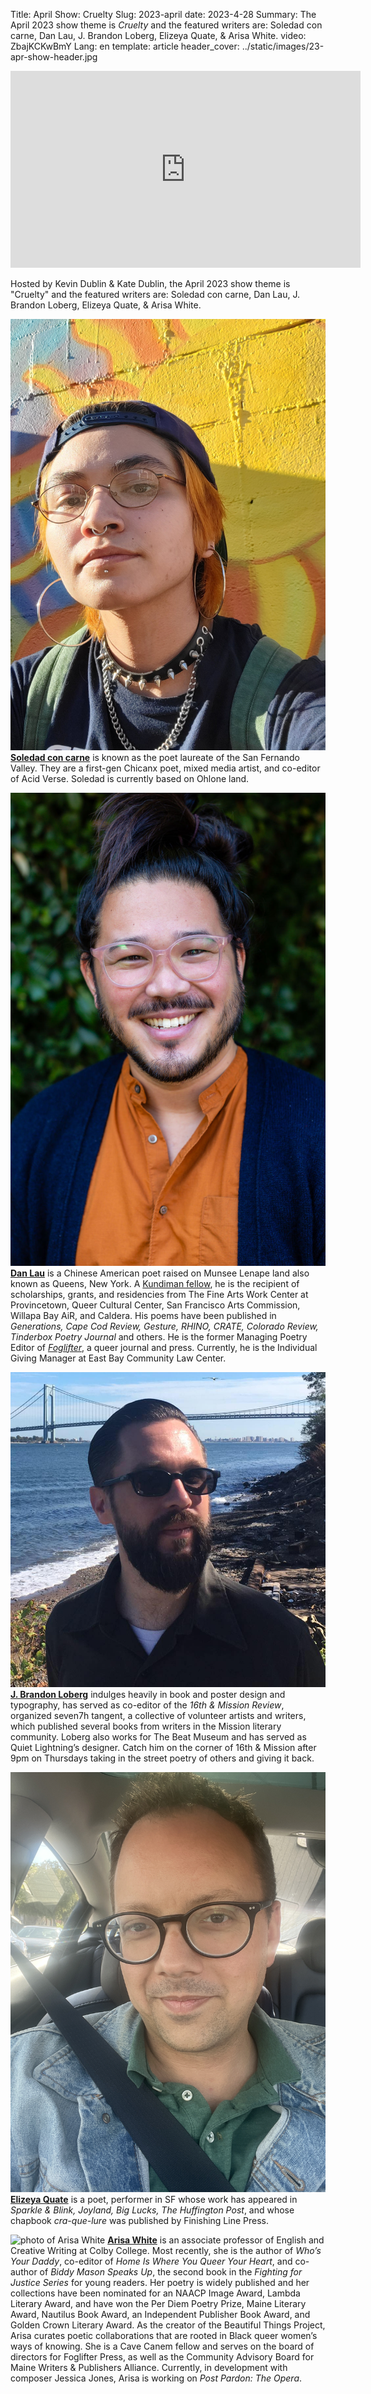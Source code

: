Title: April Show: Cruelty
Slug: 2023-april
date: 2023-4-28
Summary: The April 2023 show theme is *Cruelty* and the featured writers are: Soledad con carne, Dan Lau, J﻿. Brandon Loberg, Elizeya Quate, & Arisa White.
video: ZbajKCKwBmY
Lang: en
template: article
header_cover: ../static/images/23-apr-show-header.jpg

<center><iframe width="560" height="315" src="https://www.youtube.com/embed/p6LBmsrCkl8" title="YouTube video player" frameborder="0" allow="accelerometer; autoplay; clipboard-write; encrypted-media; gyroscope; picture-in-picture; web-share" allowfullscreen></iframe></center>

Hosted by Kevin Dublin & Kate Dublin, the April 2023 show theme is "Cruelty" and the featured writers are: Soledad con carne, Dan Lau, J﻿. Brandon Loberg, Elizeya Quate, & Arisa White.

![photo of Soledad con carne](../static/images/soledad-con-carne.jpg)
[**Soledad con carne**](https://www.instagram.com/soledadconcarne/) is known as the poet laureate of the San Fernando Valley. They are a first-gen Chicanx poet, mixed media artist, and co-editor of Acid Verse. Soledad is currently based on Ohlone land.

![photo of Dan Lau](../static/images/dan-lau.jpg)
[**Dan Lau**](https://danplau.me/) is a Chinese American poet raised on Munsee Lenape land also known as Queens, New York. A [Kundiman fellow](https://www.kundiman.org/), he is the recipient of scholarships, grants, and residencies from The Fine Arts Work Center at Provincetown, Queer Cultural Center, San Francisco Arts Commission, Willapa Bay AiR, and Caldera. His poems have been published in *Generations, Cape Cod Review, Gesture, RHINO, CRATE, Colorado Review, Tinderbox Poetry Journal* and others. He is the former Managing Poetry Editor of [*Foglifter*](https://foglifterjournal.com/about-foglifter/), a queer journal and press. Currently, he is the Individual Giving Manager at East Bay Community Law Center.

![photo of Brandon Loberg](../static/images/brandon-loberg.jpg)
[**J. Brandon Loberg**](https://sf.funcheap.com/16th-mission-open-mic-w-out-a-mic-90/) indulges heavily in book and poster design and typography, has served as co-editor of the *16th & Mission Review*, organized seven7h tangent, a collective of volunteer artists and writers, which published several books from writers in the Mission literary community. Loberg also works for The Beat Museum and has served as Quiet Lightning’s designer. Catch him on the corner of 16th & Mission after 9pm on Thursdays taking in the street poetry of others and giving it back.

![photo of Elizeya Quate](../static/images/elizeya-quate.jpg)
[**Elizeya Quate**](http://www.elizeyaquate.com/) is a poet, performer in SF whose work has appeared in *Sparkle & Blink, Joyland, Big Lucks, The Huffington Post*, and whose chapbook *cra-que-lure* was published by Finishing Line Press.

![photo of Arisa White](../static/images/arisa-white.jpg)
[**Arisa White**](https://arisawhite.com/) is an associate professor of English and Creative Writing at Colby College. Most recently, she is the author of *Who’s Your Daddy*, co-editor of *Home Is Where You Queer Your Heart*, and co-author of *Biddy Mason Speaks Up*, the second book in the *Fighting for Justice Series* for young readers. Her poetry is widely published and her collections have been nominated for an NAACP Image Award, Lambda Literary Award, and have won the Per Diem Poetry Prize, Maine Literary Award, Nautilus Book Award, an Independent Publisher Book Award, and Golden Crown Literary Award.  As the creator of the Beautiful Things Project, Arisa curates poetic collaborations that are rooted in Black queer women’s ways of knowing. She is a Cave Canem fellow and serves on the board of directors for Foglifter Press, as well as the Community Advisory Board for Maine Writers & Publishers Alliance. Currently, in development with composer Jessica Jones, Arisa is working on *Post Pardon: The Opera*.
